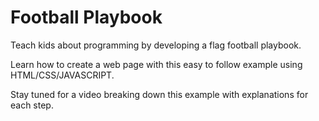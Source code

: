 # Football Playbook
Teach kids about programming by developing a flag football playbook.

Learn how to create a web page with this easy to follow example using HTML/CSS/JAVASCRIPT. 

Stay tuned for a video breaking down this example with explanations for each step.
